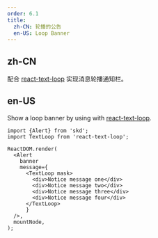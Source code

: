 ```yaml
---
order: 6.1
title:
  zh-CN: 轮播的公告
  en-US: Loop Banner
---
```


## zh-CN

配合 [react-text-loop](https://npmjs.com/package/react-text-loop) 实现消息轮播通知栏。

## en-US

Show a loop banner by using with [react-text-loop](https://npmjs.com/package/react-text-loop).

```tsx
import {Alert} from 'skd';
import TextLoop from 'react-text-loop';

ReactDOM.render(
  <Alert
    banner
    message={
      <TextLoop mask>
        <div>Notice message one</div>
        <div>Notice message two</div>
        <div>Notice message three</div>
        <div>Notice message four</div>
      </TextLoop>
      }
  />,
  mountNode,
);
```

